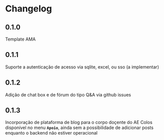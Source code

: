 # Changelog

## 0.1.0

Template AMA

## 0.1.1

Suporte a autenticação de acesso via sqlite, excel, ou sso (a implementar)

## 0.1.2

Adição de chat box e de fórum do tipo Q&A via github issues

## 0.1.3

Incorporação de plataforma de blog para o corpo doçente do AE Colos disponível no menu **`Apoio`**, ainda sem a possibilidade de adicionar posts enquanto o backend não estiver operacional
